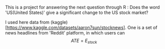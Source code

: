 
This is a project for answering the next question through R : Does the word 'US(United States)' give a significant change to  the US stock market?

I used here data from (kaggle)[https://www.kaggle.com/datasets/aaron7sun/stocknews]. One is a set of news headlines from 'Reddit' platform, in which users can 
 $$
 ATE = E_{stock}
 $$
